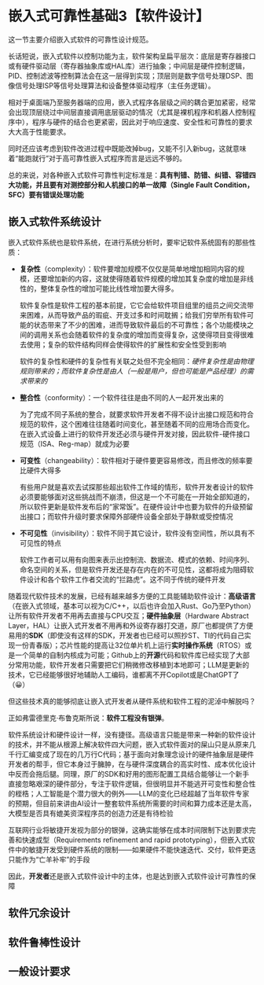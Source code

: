 # 嵌入式可靠性基础3【软件设计】

这一节主要介绍嵌入式软件的可靠性设计规范。

长话短说，嵌入式软件以控制功能为主，软件架构呈扁平层次：底层是寄存器接口或有硬件驱动层（寄存器抽象库或HAL库）进行抽象；中间层是硬件控制逻辑，PID、控制滤波等控制算法会在这一层得到实现；顶层则是数字信号处理DSP、图像信号处理ISP等信号处理算法和设备整体驱动程序（主任务逻辑）。

相对于桌面端乃至服务器端的应用，嵌入式程序各层级之间的耦合更加紧密，经常会出现顶层绕过中间层直接调用底层驱动的情况（尤其是裸机程序和机器人控制程序中），程序与硬件的结合也更紧密，因此对于响应速度、安全性和可靠性的要求大大高于性能要求。

同时还应该考虑到软件改进过程中既能改掉bug，又能不引入新bug，这就意味着“能跑就行”对于高可靠性嵌入式程序而言是远远不够的。

总的来说，对各种嵌入式软件可靠性判定标准是：**具有判错、防错、纠错、容错四大功能，并且要有对测控部分和人机接口的单一故障（Single Fault Condition，SFC）要有错误处理功能**

## 嵌入式软件系统设计

嵌入式软件系统也是软件系统，在进行系统分析时，要牢记软件系统固有的那些性质：

* **复杂性**（complexity）：软件要增加规模不仅仅是简单地增加相同内容的规模，还要增加新的内容，这就使得随着软件规模的增加其复杂度的增加是非线性的，整体复杂性的增加可能比线性增加要大得多。

    软件复杂性是软件工程的基本前提，它它会给软件项目组里的组员之间交流带来困难，从而导致产品的瑕疵、开支过多和时间耽搁；给我们穷举所有软件可能的状态带来了不少的困难，进而导致软件最后的不可靠性；各个功能模块之间的调用关系也会随着软件的复杂度的增加而变得复杂，这使得项目变得很难去使用；复杂的软件结构同样会使得软件的扩展性和安全性受到影响

    软件的复杂性和硬件的复杂性有关联之处但不完全相同：*硬件复杂性是由物理规则带来的；而软件复杂性是由人（一般是用户，但也可能是产品经理）的需求带来的*

* **整合性**（conformity）：一个软件往往是由不同的人一起开发出来的

    为了完成不同子系统的整合，就要求软件开发者不得不设计出接口规范和符合规范的软件，这个困难往往随着时间变化，甚至随着不同的应用场合而变化。在嵌入式设备上进行的软件开发还必须与硬件开发对接，因此软件-硬件接口规范（ISA、Reg-map）就成为必要

* **可变性**（changeability）：软件相对于硬件要更容易修改，而且修改的频率要比硬件大得多

    有些用户就是喜欢去试探那些超出软件工作域的情形，软件开发者设计的软件必须要能够面对这些挑战而不崩溃，但这是一个不可能在一开始全部知道的，所以软件更新是软件发布后的“家常饭”。在硬件设计中也要为软件的升级预留出接口；而软件升级时要求保障外部硬件设备全部处于静默或受控情况 

* **不可见性**（invisibility）：软件不同于其它设计，软件没有空间性，所以具有不可见性的特点

    软件工作者可以用有向图来表示出控制流、数据流、模式的依赖、时间序列、命名空间的关系，但是软件开发还是存在内在的不可见性，这都将成为阻碍软件设计和各个软件工作者交流的“拦路虎”。这不同于传统的硬件开发

随着现代软件技术的发展，已经有越来越多方便的工具能辅助软件设计：**高级语言**（在嵌入式领域，基本可以视为C/C++，以后也许会加入Rust、Go乃至Python）让所有软件开发者不用再去直接与CPU交互；**硬件抽象层**（Hardware Abstract Layer，HAL）让嵌入式开发者不用再和外设寄存器打交道，原厂也都提供了方便易用的**SDK**（即使没有这样的SDK，开发者也已经可以照抄ST、TI的代码自己实现一份青春版）；芯片性能的提高让32位单片机上运行**实时操作系统**（RTOS）或是一个简单的自制内核成为可能；Github上的**开源**代码和软件库已经实现了大部分常用功能，软件开发者只需要把它们稍微修改移植到本地即可；LLM是更新的技术，它已经能够很好地辅助人工编码，谁都离不开Copilot或是ChatGPT了（😀）

但这些技术真的能够彻底让嵌入式开发者从硬件系统和软件工程的泥淖中解脱吗？

正如弗雷德里克·布鲁克斯所说：**软件工程没有银弹**。

软件系统设计和硬件设计一样，没有捷径。高级语言只能是带来一种新的软件设计的技术，并不能从根源上解决软件四大问题，嵌入式软件面对的屎山只是从原来几千行汇编变成了现在的几万行C代码；基于面向对象理念设计的硬件抽象层是硬件开发者的帮手，但它本身过于臃肿，在与硬件深度耦合的高实时性、成本优化设计中反而会拖后腿。同理，原厂的SDK和好用的图形配置工具结合能够让一个新手直接忽略艰深的硬件部分，专注于软件逻辑，但很明显并不能逃开可变性和整合性的桎梏；人工智能是个潜力很大的例外——LLM的变化已经超越了当年软件专家的预期，但目前来讲由AI设计一整套软件系统所需要的时间和算力成本还是太高，大模型是否具有媲美资深程序员的创造力还是有待检验

互联网行业将敏捷开发视为部分的银弹，这确实能够在成本时间限制下达到要求完善和快速成型（Requirements refinement and rapid prototyping），但嵌入式软件中的敏捷开发受到硬件系统的限制——如果硬件不能快速迭代、交付，软件更迭只能作为“亡羊补牢”的手段

因此，**开发者**还是嵌入式软件设计中的主体，也是达到嵌入式软件设计可靠性的保障





## 软件冗余设计









## 软件鲁棒性设计















## 一般设计要求









